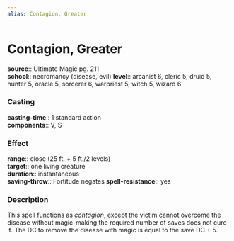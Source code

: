 ```yaml
---
alias: Contagion, Greater
---
```


# Contagion, Greater 

**source**:: Ultimate Magic pg. 211  
**school**:: necromancy (disease, evil)
**level**:: arcanist 6, cleric 5, druid 5, hunter 5, oracle 5, sorcerer 6, warpriest 5, witch 5, wizard 6

### Casting 

**casting-time**:: 1 standard action  
**components**:: V, S

### Effect 

**range**:: close (25 ft. + 5 ft./2 levels)  
**target**:: one living creature  
**duration**:: instantaneous  
**saving-throw**:: Fortitude negates
**spell-resistance**:: yes

### Description 

This spell functions as *contagion*, except the victim cannot overcome the disease without magic-making the required number of saves does not cure it. The DC to remove the disease with magic is equal to the save DC + 5.
